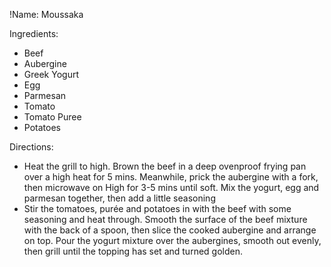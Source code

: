!Name: Moussaka

Ingredients:
- Beef
- Aubergine
- Greek Yogurt
- Egg
- Parmesan
- Tomato
- Tomato Puree
- Potatoes

Directions:
- Heat the grill to high. Brown the beef in a deep ovenproof frying pan over a high heat for 5 mins. Meanwhile, prick the aubergine with a fork, then microwave on High for 3-5 mins until soft. Mix the yogurt, egg and parmesan together, then add a little seasoning
- Stir the tomatoes, purée and potatoes in with the beef with some seasoning and heat through. Smooth the surface of the beef mixture with the back of a spoon, then slice the cooked aubergine and arrange on top. Pour the yogurt mixture over the aubergines, smooth out evenly, then grill until the topping has set and turned golden.
